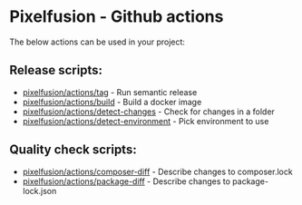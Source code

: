# Pixelfusion - Github actions

The below actions can be used in your project:

## Release scripts:

- [pixelfusion/actions/tag](./tag) - Run semantic release
- [pixelfusion/actions/build](./build) - Build a docker image
- [pixelfusion/actions/detect-changes](./detect-changes) - Check for changes in a folder
- [pixelfusion/actions/detect-environment](./detect-environment) - Pick environment to use

## Quality check scripts:

- [pixelfusion/actions/composer-diff](./composer-diff) - Describe changes to composer.lock
- [pixelfusion/actions/package-diff](./package-diff) - Describe changes to package-lock.json
